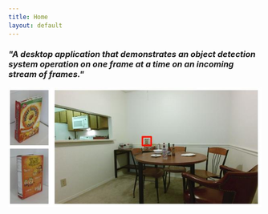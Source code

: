 ```yaml
---
title: Home
layout: default
---
```


### *"A desktop application that demonstrates an object detection system operation on one frame at a time on an incoming stream of frames."*
![Demo](/images/demo.jpg)
